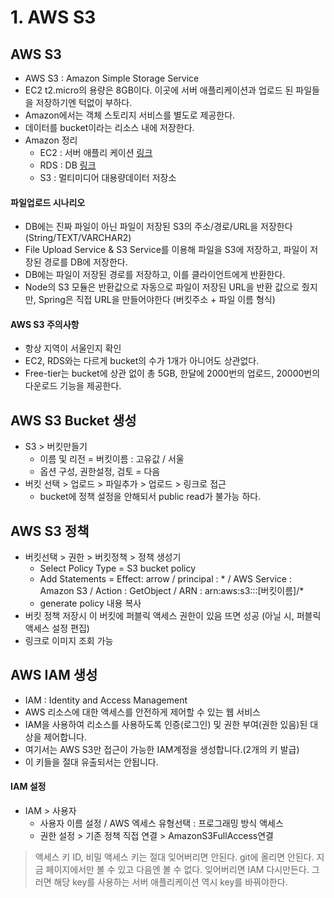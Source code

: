 # 1. AWS S3
## AWS S3
- AWS S3 : Amazon Simple Storage Service
- EC2 t2.micro의 용량은 8GB이다. 이곳에 서버 애플리케이션과 업로드 된 파일들을 저장하기엔 턱없이 부하다.
- Amazon에서는 객체 스토리지 서비스를 별도로 제공한다.
- 데이터를 bucket이라는 리소스 내에 저장한다.
- Amazon 정리
    + EC2 : 서버 애플리 케이션 [링크](https://github.com/mjung1798/seminar3_sopt/blob/master/mdFiles/read4.md)
    + RDS : DB [링크](https://github.com/mjung1798/seminar4_sopt/blob/master/mdFiles/read4.md)
    + S3 : 멀티미디어 대용량데이터 저장소 

#### 파일업로드 시나리오
- DB에는 진짜 파일이 아닌 파일이 저장된 S3의 주소/경로/URL을 저장한다 (String/TEXT/VARCHAR2)
- File Upload Service & S3 Service를 이용해 파일을 S3에 저장하고, 파일이 저장된 경로를 DB에 저장한다.
- DB에는 파일이 저장된 경로를 저장하고, 이를 클라이언트에게 반환한다.
- Node의 S3 모듈은 반환값으로 자동으로 파일이 저장된 URL을 반환 값으로 줬지만, Spring은 직접 URL을 만들어야한다 (버킷주소 + 파일 이름 형식)

#### AWS S3 주의사항
- 항상 지역이 서울인지 확인
- EC2, RDS와는 다르게 bucket의 수가 1개가 아니어도 상관없다.
- Free-tier는 bucket에 상관 없이 총 5GB, 한달에 2000번의 업로드, 20000번의 다운로드 기능을 제공한다.

## AWS S3 Bucket 생성
- S3 > 버킷만들기
    + 이름 및 리전 = 버킷이름 : 고유값 / 서울
    + 옵션 구성, 권한설정, 검토 = 다음
- 버킷 선택 > 업로드 > 파일추가 > 업로드 > 링크로 접근
    + bucket에 정책 설정을 안해되서 public read가 불가능 하다.
    
## AWS S3 정책
- 버킷선택 > 권한 > 버킷정책 > 정책 생성기
    + Select Policy Type = S3 bucket policy
    + Add Statements = Effect: arrow / principal : * / AWS Service : Amazon S3 / Action : GetObject / ARN : arn:aws:s3:::[버킷이름]/*
    + generate policy 내용 복사
- 버킷 정책 저장시 이 버킷에 퍼블릭 액세스 권한이 있음 뜨면 성공 (아닐 시, 퍼블릭 액세스 설정 편집)
- 링크로 이미지 조회 가능

## AWS IAM 생성
- IAM : Identity and Access Management
- AWS 리소스에 대한 액세스를 안전하게 제어할 수 있는 웹 서비스
- IAM을 사용하여 리소스를 사용하도록 인증(로그인) 및 권한 부여(권한 있음)된 대상을 제어합니다.
- 여기서는 AWS S3만 접근이 가능한 IAM계정을 생성합니다.(2개의 키 발급)
- 이 키들을 절대 유출되서는 안됩니다.

#### IAM 설정
- IAM > 사용자
    + 사용자 이름 설정 / AWS 엑세스 유형선택 : 프로그래밍 방식 액세스
    + 권한 설정 > 기존 정책 직접 연결 > AmazonS3FullAccess연결 
> 액세스 키 ID, 비밀 액세스 키는 절대 잊어버리면 안된다. git에 올리면 안된다. 지금 페이지에서만 볼 수 있고 다음엔 볼 수 없다. 잊어버리면 IAM 다시만든다. 그러면 해당 key를 사용하는 서버 애플리케이션 역시 key를 바꿔야한다.